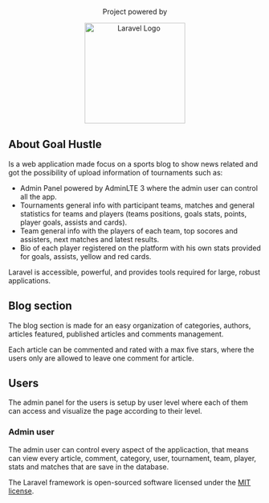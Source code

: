 <p align="center">Project powered by</p>
<p align="center"><a href="https://laravel.com" target="_blank"><img src="https://raw.githubusercontent.com/laravel/art/master/logo-lockup/5%20SVG/2%20CMYK/1%20Full%20Color/laravel-logolockup-cmyk-red.svg" width="200" alt="Laravel Logo"></a></p>

## About Goal Hustle

Is a web application made focus on a sports blog to show news related and got the possibility of upload information of tournaments such as:

- Admin Panel powered by AdminLTE 3 where the admin user can control all the app.
- Tournaments general info with participant teams, matches and general statistics for teams and players (teams positions, goals stats, points, player goals, assists and cards).
- Team general info with the players of each team, top socores and assisters, next matches and latest results.
- Bio of each player registered on the platform with his own stats provided for goals, assists, yellow and red cards.

Laravel is accessible, powerful, and provides tools required for large, robust applications.

## Blog section

The blog section is made for an easy organization of categories, authors, articles featured, published articles and comments management.

Each article can be commented and rated with a max five stars, where the users only are allowed to leave one comment for article.

## Users

The admin panel for the users is setup by user level where each of them can access and visualize the page according to their level.

### Admin user
The admin user can control every aspect of the applicaction, that means can view every article, comment, category, user, tournament, team, player, stats and matches that are save in the database.

The Laravel framework is open-sourced software licensed under the [MIT license](https://opensource.org/licenses/MIT).
